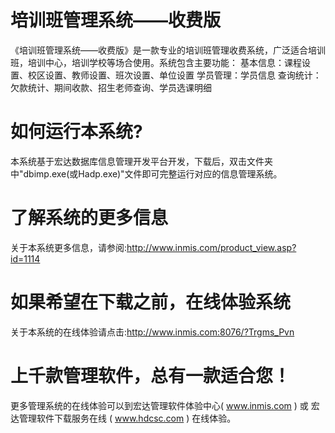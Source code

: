 # 培训班管理系统——收费版

《培训班管理系统——收费版》是一款专业的培训班管理收费系统，广泛适合培训班，培训中心，培训学校等场合使用。系统包含主要功能： 基本信息：课程设置、校区设置、教师设置、班次设置、单位设置 学员管理：学员信息 查询统计：欠款统计、期间收款、招生老师查询、学员选课明细

# 如何运行本系统?

本系统基于宏达数据库信息管理开发平台开发，下载后，双击文件夹中"dbimp.exe(或Hadp.exe)"文件即可完整运行对应的信息管理系统。

# 了解系统的更多信息

关于本系统更多信息，请参阅:http://www.inmis.com/product_view.asp?id=1114

# 如果希望在下载之前，在线体验系统

关于本系统的在线体验请点击:http://www.inmis.com:8076/?Trgms_Pvn

# 上千款管理软件，总有一款适合您！

更多管理系统的在线体验可以到宏达管理软件体验中心( www.inmis.com ) 或 宏达管理软件下载服务在线 ( www.hdcsc.com ) 在线体验。

